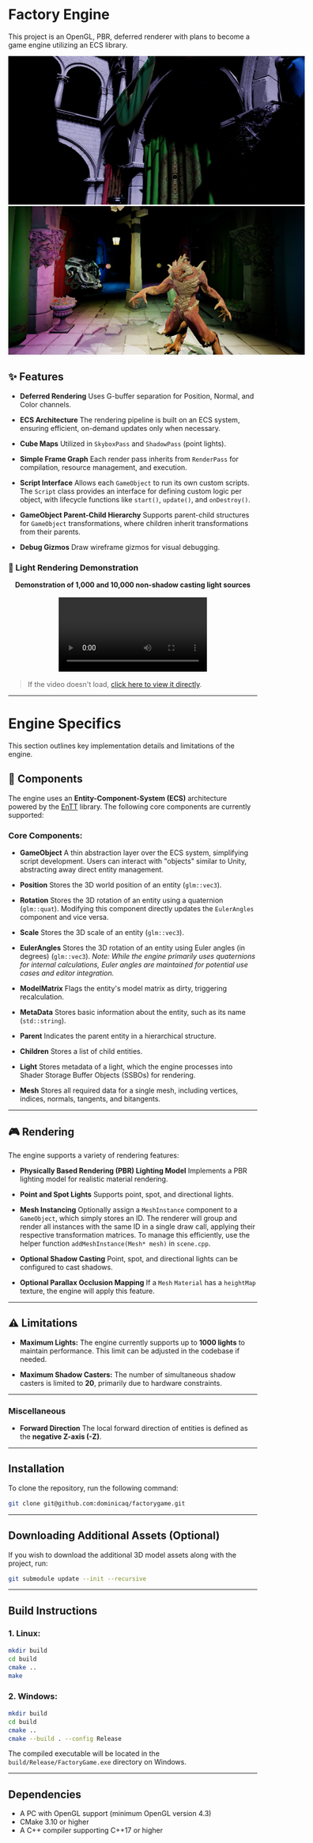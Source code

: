 # Factory Engine

This project is an OpenGL, PBR, deferred renderer with plans to become a game engine utilizing an ECS library.

<div align="center">
  <div style="width: 600px; height: 300px; overflow: hidden; display: inline-block;">
    <img src="./resources/sponza.png" alt="Banner" style="width: 100%; height: 100%; object-fit: cover;">
  </div>
</div>

<div align="center">
  <div style="width: 600px; height: 300px; overflow: hidden; display: inline-block;">
    <img src="./resources/sponza2.png" alt="Demo" style="width: 100%; height: 100%; object-fit: cover;">
  </div>
</div>

## ✨ Features

- **Deferred Rendering**
  Uses G-buffer separation for Position, Normal, and Color channels.

- **ECS Architecture**
  The rendering pipeline is built on an ECS system, ensuring efficient, on-demand updates only when necessary.

- **Cube Maps**
  Utilized in `SkyboxPass` and `ShadowPass` (point lights).

- **Simple Frame Graph**
  Each render pass inherits from `RenderPass` for compilation, resource management, and execution.

- **Script Interface**
  Allows each `GameObject` to run its own custom scripts. The `Script` class provides an interface for defining custom logic per object, with lifecycle functions like `start()`, `update()`, and `onDestroy()`.

- **GameObject Parent-Child Hierarchy**
  Supports parent-child structures for `GameObject` transformations, where children inherit transformations from their parents.

- **Debug Gizmos**
  Draw wireframe gizmos for visual debugging.

### 🎥 Light Rendering Demonstration

<p align="center">
  <strong>Demonstration of 1,000 and 10,000 non-shadow casting light sources</strong><br><br>
  <video src="https://github.com/user-attachments/assets/d83abfd2-544a-47c7-b1c7-16d012311dcd" controls style="max-width: 100%; height: auto;"></video>
</p>

> If the video doesn't load, [click here to view it directly](https://github.com/user-attachments/assets/d83abfd2-544a-47c7-b1c7-16d012311dcd).

---

# Engine Specifics

This section outlines key implementation details and limitations of the engine.

## 🧩 Components

The engine uses an **Entity-Component-System (ECS)** architecture powered by the [EnTT](https://github.com/skypjack/entt) library. The following core components are currently supported:

### Core Components:

- **GameObject**
  A thin abstraction layer over the ECS system, simplifying script development. Users can interact with "objects" similar to Unity, abstracting away direct entity management.

- **Position**
  Stores the 3D world position of an entity (`glm::vec3`).

- **Rotation**
  Stores the 3D rotation of an entity using a quaternion (`glm::quat`). Modifying this component directly updates the `EulerAngles` component and vice versa.

- **Scale**
  Stores the 3D scale of an entity (`glm::vec3`).

- **EulerAngles**
  Stores the 3D rotation of an entity using Euler angles (in degrees) (`glm::vec3`).
  *Note: While the engine primarily uses quaternions for internal calculations, Euler angles are maintained for potential use cases and editor integration.*

- **ModelMatrix**
  Flags the entity's model matrix as dirty, triggering recalculation.

- **MetaData**
  Stores basic information about the entity, such as its name (`std::string`).

- **Parent**
  Indicates the parent entity in a hierarchical structure.

- **Children**
  Stores a list of child entities.

- **Light**
  Stores metadata of a light, which the engine processes into Shader Storage Buffer Objects (SSBOs) for rendering.

- **Mesh**
  Stores all required data for a single mesh, including vertices, indices, normals, tangents, and bitangents.

---

## 🎮 Rendering

The engine supports a variety of rendering features:

- **Physically Based Rendering (PBR) Lighting Model**
  Implements a PBR lighting model for realistic material rendering.

- **Point and Spot Lights**
  Supports point, spot, and directional lights.

- **Mesh Instancing**
  Optionally assign a `MeshInstance` component to a `GameObject`, which simply stores an ID.
  The renderer will group and render all instances with the same ID in a single draw call, applying their respective transformation matrices.
  To manage this efficiently, use the helper function `addMeshInstance(Mesh* mesh)` in `scene.cpp`.

- **Optional Shadow Casting**
  Point, spot, and directional lights can be configured to cast shadows.

- **Optional Parallax Occlusion Mapping**
  If a `Mesh` `Material` has a `heightMap` texture, the engine will apply this feature.

---

## ⚠️ Limitations

- **Maximum Lights:**
  The engine currently supports up to **1000 lights** to maintain performance. This limit can be adjusted in the codebase if needed.

- **Maximum Shadow Casters:**
  The number of simultaneous shadow casters is limited to **20**, primarily due to hardware constraints.

---

### Miscellaneous

- **Forward Direction**
  The local forward direction of entities is defined as the **negative Z-axis (-Z)**.

---

## Installation

To clone the repository, run the following command:

```sh
git clone git@github.com:dominicaq/factorygame.git
```

---

## Downloading Additional Assets (Optional)

If you wish to download the additional 3D model assets along with the project, run:

```sh
git submodule update --init --recursive
```

---

## Build Instructions

### 1. Linux:
```sh
mkdir build
cd build
cmake ..
make
```

### 2. Windows:
```sh
mkdir build
cd build
cmake ..
cmake --build . --config Release
```

The compiled executable will be located in the `build/Release/FactoryGame.exe` directory on Windows.

---

## Dependencies

- A PC with OpenGL support (minimum OpenGL version 4.3)
- CMake 3.10 or higher
- A C++ compiler supporting C++17 or higher

